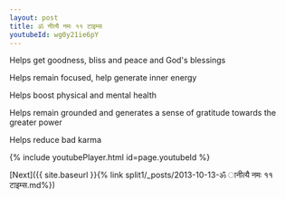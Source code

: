 ```yaml
---
layout: post
title: ॐ नीत्यै नमः ११ टाइम्स
youtubeId: wg0y21ie6pY
---
```

 
 
Helps get goodness, bliss and peace and God's blessings
 
Helps remain focused, help generate inner energy 
 
Helps boost physical and mental health 
 
Helps remain grounded and generates a sense of gratitude towards the greater power 
 
Helps reduce bad karma
 
 
 
 


{% include youtubePlayer.html id=page.youtubeId %}
 
[Next]({{ site.baseurl }}{% link  split1/_posts/2013-10-13-ॐ ानीत्यै नमः ११ टाइम्स.md%})
 
